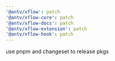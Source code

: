 ```yaml
---
'@antv/xflow': patch
'@antv/xflow-core': patch
'@antv/xflow-docs': patch
'@antv/xflow-extension': patch
'@antv/xflow-hook': patch
---
```


use pnpm and changeset to release pkgs
